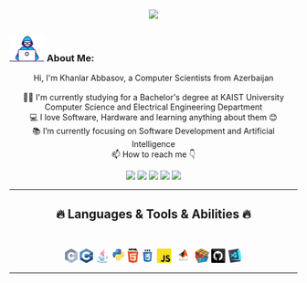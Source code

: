 <h1 align="center">
  <a href="https://git.io/typing-svg">
    <img src="https://readme-typing-svg.herokuapp.com/?lines=This+is+Khanlar;Nice+to+meet+you+%F0%9F%91%8B&center=true&size=30">
  </a>
</h1>
   
###  <img src="/images/Developer.gif" alt="developer gif"  height="45px">  About Me:
<p align="center">
  Hi, I'm Khanlar Abbasov, a Computer Scientists from Azerbaijan
  <br>
  <br>
  👨‍🎓 I'm currently studying for a Bachelor's degree at KAIST University Computer Science and Electrical Engineering Department
  <br>
  💻 I love Software, Hardware and learning anything about them 😊
  <br>
  📚 I’m currently focusing on Software Development and Artificial Intelligence
  <br>
  📫 How to reach me 👇
</p>
<p align="center"> <a href="www.linkedin.com/in/khanlar-abbasov-245458287"><img src="https://img.shields.io/badge/linkedin-%230077B5.svg?&style=for-the-badge&logo=linkedin&logoColor=white" height=23></a> <a href="mailto:abbasov.khan0@gmail.com"><img src="https://img.shields.io/badge/Gmail-D14836?style=for-the-badge&logo=gmail&logoColor=white" height=23></a> <a href="https://www.facebook.com/xanlar.abbasov.16/"><img src="https://img.shields.io/badge/Facebook-1877F2?style=for-the-badge&logo=facebook&logoColor=white" height=23></a> <a href="https://codeforces.com/profile/Xanlar2004"><img src="https://img.shields.io/badge/codeforces-%234566B5.svg?&style=for-the-badge&logo=codeforces&logoColor=white" height=23></a> <a href="https://www.hackerrank.com/xanlar_abbasov?hr_r=1"><img src="https://img.shields.io/badge/hackerrank-%23334763.svg?&style=for-the-badge&logo=hackerrank&logoColor=white&color=003476" height=23></a></p>
<hr>
<h2 align="center">🔥 Languages & Tools & Abilities 🔥</h2><br>
<p align="center">
  <img title="C" height="25" src="images/c.svg">
  <img title="C++" height="25" src="images/cpp.svg">
  <img title="Java" height="25" src="images/java-original.svg">
  <img title="Python" height="25" src="images/python-original.svg">
  <img title="HTML5" height="25" src="images/html5.svg">
  <img title="CSS" height="25" src="images/css.svg">
  <img title="Javascript" height="25" src="images/javascript.svg">
  <img title="Matlab" height="25" src="images/matlab.png">
  <img title="Problem Solving" height="25" src="images/problemSolving.png">
  <img title="GitHub" height="25" src="images/github.svg">
  <img title="Visual Studio Code" height="25" src="images/vscode.png">
</p>
<hr>
